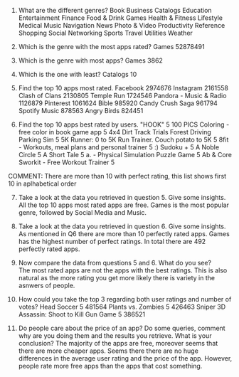 1. What are the different genres?
Book
Business
Catalogs
Education
Entertainment
Finance
Food & Drink
Games
Health & Fitness
Lifestyle
Medical
Music
Navigation
News
Photo & Video
Productivity
Reference
Shopping
Social Networking
Sports
Travel
Utilities
Weather

2. Which is the genre with the most apps rated? 
Games	52878491

3. Which is the genre with most apps? 
Games	3862

4. Which is the one with least? 
Catalogs	10 

5. Find the top 10 apps most rated. 
Facebook	2974676
Instagram	2161558
Clash of Clans	2130805
Temple Run	1724546
Pandora - Music & Radio	1126879
Pinterest	1061624
Bible	985920
Candy Crush Saga	961794
Spotify Music	878563
Angry Birds	824451

6. Find the top 10 apps best rated by users. 
"HOOK"	5
100 PICS Coloring - free color in book game app	5
4x4 Dirt Track Trials Forest Driving Parking Sim	5
5K Runner: 0 to 5K Run Trainer. Couch potato to 5K	5
8fit - Workouts, meal plans and personal trainer	5
:) Sudoku +	5
A Noble Circle	5
A Short Tale	5
a. - Physical Simulation Puzzle Game	5
Ab & Core Sworkit - Free Workout Trainer	5 

COMMENT: There are more than 10 with perfect rating, this list shows first 10 in aplhabetical order

7. Take a look at the data you retrieved in question 5. Give some insights. 
All the top 10 apps most rated apps are free. Games is the most popular genre, followed by Social Media and Music.

8. Take a look at the data you retrieved in question 6. Give some insights. 
As mentioned in Q6 there are more than 10 perfectly rated apps. Games has the highest number of perfect ratings. In total there are 492 perfectly rated apps.

9. Now compare the data from questions 5 and 6. What do you see?  
The most rated apps are not the apps with the best ratings. This is also natural as the more rating you get more likely there is variety in the asnwers of people. 

10. How could you take the top 3 regarding both user ratings and number of votes? 
Head Soccer	5	481564
Plants vs. Zombies	5	426463
Sniper 3D Assassin: Shoot to Kill Gun Game	5	386521

11. Do people care about the price of an app? Do some queries, comment why are you doing them and the results you retrieve. What is your conclusion? 
The majority of the apps are free, moreover seems that there are more cheaper apps. Seems there there are no huge differences in the average user rating and the price of the app. However, people rate more free apps than the apps that cost something.